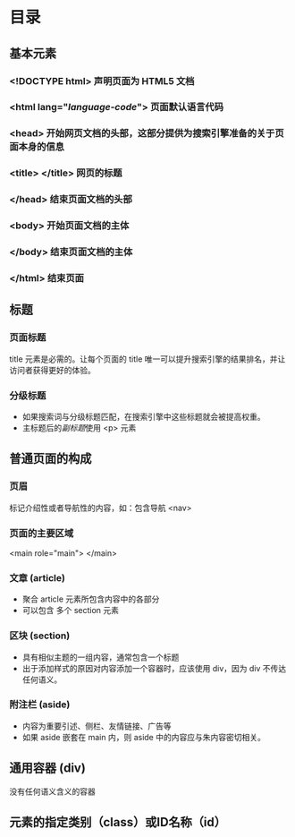 # 目录
## 基本元素
### \<!DOCTYPE html\> 声明页面为 HTML5 文档
### \<html lang="*language-code*"\> 页面默认语言代码
### \<head\> 开始网页文档的头部，这部分提供为搜索引擎准备的关于页面本身的信息
### \<title\> \</title\> 网页的标题
### \</head\> 结束页面文档的头部
### \<body\> 开始页面文档的主体
### \</body\> 结束页面文档的主体
### \</html\> 结束页面

## 标题
### 页面标题
title 元素是必需的。让每个页面的 title 唯一可以提升搜索引擎的结果排名，并让访问者获得更好的体验。
### 分级标题
*  如果搜索词与分级标题匹配，在搜索引擎中这些标题就会被提高权重。
*  主标题后的*副标题*使用 \<p\> 元素

## 普通页面的构成
### 页眉
标记介绍性或者导航性的内容，如：包含导航 \<nav\>
### 页面的主要区域
\<main role="main"\> \</main\>
### 文章 (article)
*  聚合 article 元素所包含内容中的各部分
*  可以包含 多个 section 元素
### 区块 (section)
*  具有相似主题的一组内容，通常包含一个标题
*  出于添加样式的原因对内容添加一个容器时，应该使用 div，因为 div 不传达任何语义。
### 附注栏 (aside)
*  内容为重要引述、侧栏、友情链接、广告等
*  如果 aside 嵌套在 main 内，则 aside 中的内容应与朱内容密切相关。

## 通用容器 (div)
没有任何语义含义的容器

## 元素的指定类别（class）或ID名称（id）
